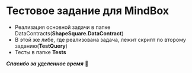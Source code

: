 # Тестовое задание для MindBox

- Реализация основной задачи в папке DataContracts(__ShapeSquare.DataContract__)
- В этой же либе, где реализована задача, лежит скрипт по второму заданию(__TestQuery__)
- Тесты в папке __Tests__

___Спасибо за уделенное время___ :sparkling_heart: